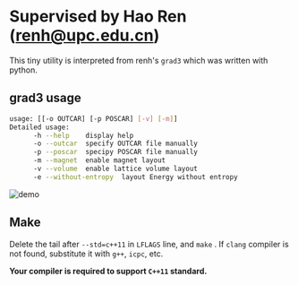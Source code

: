 # Supervised by Hao Ren (renh@upc.edu.cn)

This tiny utility is interpreted from renh's `grad3` which was written with python.

## grad3 usage

```bash
usage: [[-o OUTCAR] [-p POSCAR] [-v] [-m]]
Detailed usage:
      -h --help    display help
      -o --outcar  specify OUTCAR file manually
      -p --poscar  specipy POSCAR file manually
      -m --magnet  enable magnet layout
      -v --volume  enable lattice volume layout
      -e --without-entropy  layout Energy without entropy
```

![demo](http://owucpthrj.bkt.clouddn.com/FrzGKHOF7wyFkx5AV9ffH7AX3h7o)

## Make

Delete the tail after `--std=c++11` in `LFLAGS` line, and `make` . If `clang` compiler is not found, substitute it with `g++`, `icpc`, etc.

**Your compiler is required to support `C++11` standard.**
